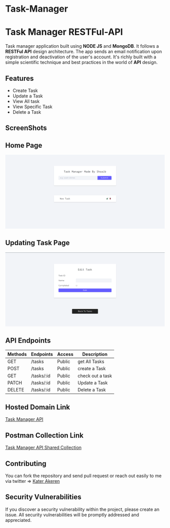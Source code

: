 # Task-Manager

# Task Manager RESTFul-API

Task manager application built using **NODE JS** and **MongoDB**. It follows a **RESTFul API** design architecture. The app sends an email notification upon registration and deactivation of the user's account. It's richly built with a simple scientific technique and best practices in the world of **API** design.

## Features

- Create Task
- Update a Task
- View All task
- View Specific Task
- Delete a Task

## ScreenShots

## Home Page

![command line in ide](https://raw.githubusercontent.com/Shoaib-Naseer/Task-Manager/master/screenshots/Screenshot%201.png)

## Updating Task Page

![command line in ide](https://github.com/Shoaib-Naseer/Task-Manager/blob/master/screenshots/Screenshot%202.png?raw=true)



## API Endpoints

| Methods | Endpoints                          | Access  | Description                              |
| ------- | ---------------------------------- | ------- | ---------------------------------------- |
| GET     | /tasks                             | Public  | get All Tasks                            |
| POST    | /tasks                             | Public  | create a Task                            |
| GET     | /tasks/:id                         | Public  | check out a task                         |
| PATCH   | /tasks/:id                         | Public  | Update a Task                            |
| DELETE  | /tasks/:id                         | Public  | Delete a Task                            |

## Hosted Domain Link

[Task Manager API](https://kater-task-manager-api.herokuapp.com/)

## Postman Collection Link

[Task Manager API Shared Collection](https://documenter.getpostman.com/view/7972459/Szf82npY)

## Contributing

You can fork the repository and send pull request or reach out easily to me via twitter => [Kater Akeren](https://twitter.com/katerakeren)

## Security Vulnerabilities

If you discover a security vulnerability within the project, please create an issue. All security vulnerabilities will be promptly addressed and appreciated.
